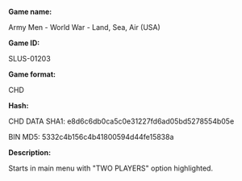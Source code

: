 ﻿**Game name:**

Army Men - World War - Land, Sea, Air (USA)

**Game ID:**

SLUS-01203

**Game format:**

CHD

**Hash:**

CHD DATA SHA1: e8d6c6db0ca5c0e31227fd6ad05bd5278554b05e

BIN MD5: 5332c4b156c4b41800594d44fe15838a

**Description:**

Starts in main menu with "TWO PLAYERS" option highlighted.